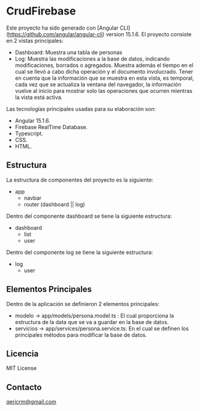 # CrudFirebase

Este proyecto ha sido generado con [Angular CLI] (https://github.com/angular/angular-cli) version 15.1.6.
El proyecto consiste en 2 vistas principales:

- Dashboard: Muestra una tabla de personas 
- Log: Muestra las modificaciones a la base de datos, indicando modificaciones, borrados o agregados. Muestra además el tiempo en el cual se llevó a cabo dicha operación y el documento involucrado. Tener en cuenta que la información que se muestra en esta vista, es temporal, cada vez que se actualiza la ventana del navegador, la información vuelve al inicio para mostrar solo las operaciones que ocurren mientras la vista está activa.

Las tecnologías principales usadas para su elaboración son:
- Angular 15.1.6.
- Firebase RealTime Database.
- Typescript.
- CSS.
- HTML.

## Estructura

La estructura de componentes del proyecto es la siguiente:
- app
    - navbar
    - router (dashboard || log)

Dentro del componente dashboard se tiene la siguiente estructura:
- dashboard
    - list
    - user

Dentro del componente log se tiene la siguiente estructura:
- log
    - user

## Elementos Principales

Dentro de la aplicación se definieron 2 elementos principales:
- modelo -> app/models/persona.model.ts : El cual proporciona la estructura de la data que se va a guardar en la base de datos.
- servicios -> app/services/persona.service.ts: En el cual se definen los principales métodos para modificar la base de datos.

## Licencia

MIT License

## Contacto

qericrm@gmail.com

